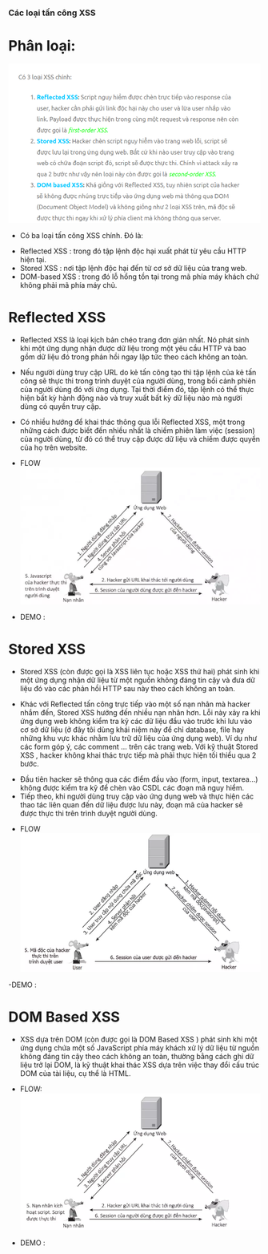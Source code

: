 ### Các loại tấn công XSS

# Phân loại:

![Alt text](image-4.png)
- Có ba loại tấn công XSS chính. Đó là:
+ Reflected XSS : trong đó tập lệnh độc hại xuất phát từ yêu cầu HTTP hiện tại.
+ Stored XSS : nơi tập lệnh độc hại đến từ cơ sở dữ liệu của trang web.
+ DOM-based XSS : trong đó lỗ hổng tồn tại trong mã phía máy khách chứ không phải mã phía máy chủ.


# Reflected XSS
- Reflected XSS là loại kịch bản chéo trang đơn giản nhất. Nó phát sinh khi một ứng dụng nhận được dữ liệu trong một yêu cầu HTTP và bao gồm dữ liệu đó trong phản hồi ngay lập tức theo cách không an toàn.

- Nếu người dùng truy cập URL do kẻ tấn công tạo thì tập lệnh của kẻ tấn công sẽ thực thi trong trình duyệt của người dùng, trong bối cảnh phiên của người dùng đó với ứng dụng. Tại thời điểm đó, tập lệnh có thể thực hiện bất kỳ hành động nào và truy xuất bất kỳ dữ liệu nào mà người dùng có quyền truy cập.

- Có nhiều hướng để khai thác thông qua lỗi Reflected XSS, một trong những cách được biết đến nhiều nhất là chiếm phiên làm việc (session) của người dùng, từ đó có thể truy cập được dữ liệu và chiếm được quyền của họ trên website.

- FLOW
![Alt text](image-1.png)

- DEMO : 


# Stored XSS
- Stored XSS (còn được gọi là XSS liên tục hoặc XSS thứ hai) phát sinh khi một ứng dụng nhận dữ liệu từ một nguồn không đáng tin cậy và đưa dữ liệu đó vào các phản hồi HTTP sau này theo cách không an toàn.

- Khác với Reflected tấn công trực tiếp vào một số nạn nhân mà hacker nhắm đến, Stored XSS hướng đến nhiều nạn nhân hơn. Lỗi này xảy ra khi ứng dụng web không kiểm tra kỹ các dữ liệu đầu vào trước khi lưu vào cơ sở dữ liệu (ở đây tôi dùng khái niệm này để chỉ database, file hay những khu vực khác nhằm lưu trữ dữ liệu của ứng dụng web). Ví dụ như các form góp ý, các comment … trên các trang web. Với kỹ thuật Stored XSS , hacker không khai thác trực tiếp mà phải thực hiện tối thiểu qua 2 bước.

+ Đầu tiên hacker sẽ thông qua các điểm đầu vào (form, input, textarea…) không được kiểm tra kỹ để chèn vào CSDL các đoạn mã nguy hiểm.
+ Tiếp theo, khi người dùng truy cập vào ứng dụng web và thực hiện các thao tác liên quan đến dữ liệu được lưu này, đoạn mã của hacker sẽ được thực thi trên trình duyệt người dùng.

- FLOW
![Alt text](image-2.png)

-DEMO : 

#  DOM Based XSS
- XSS dựa trên DOM (còn được gọi là DOM Based XSS ) phát sinh khi một ứng dụng chứa một số JavaScript phía máy khách xử lý dữ liệu từ nguồn không đáng tin cậy theo cách không an toàn, thường bằng cách ghi dữ liệu trở lại DOM, là kỹ thuật khai thác XSS dựa trên việc thay đổi cấu trúc DOM của tài liệu, cụ thể là HTML.

- FLOW:
![Alt text](image-3.png)

- DEMO :